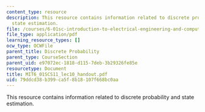 ```yaml
---
content_type: resource
description: This resource contains information related to discrete probability and
  state estimation.
file: /courses/6-01sc-introduction-to-electrical-engineering-and-computer-science-i-spring-2011/79ddcd38b399ca5f8b18107f668bc0aa_MIT6_01SCS11_lec10_handout.pdf
file_type: application/pdf
learning_resource_types: []
ocw_type: OCWFile
parent_title: Discrete Probability
parent_type: CourseSection
parent_uid: e97072ec-1818-d115-7deb-3b29326fe85e
resourcetype: Document
title: MIT6_01SCS11_lec10_handout.pdf
uid: 79ddcd38-b399-ca5f-8b18-107f668bc0aa
---
```

This resource contains information related to discrete probability and state estimation.